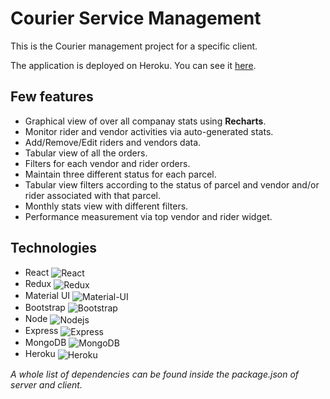 # Courier Service Management
This is the Courier management project for a specific client.

The application is deployed on Heroku. You can see it [here](https://agile-chamber-90213.herokuapp.com/).


## Few features
- Graphical view of over all companay stats using **Recharts**.
- Monitor rider and vendor activities via auto-generated stats.
- Add/Remove/Edit riders and vendors data.
- Tabular view of all the orders.
- Filters for each vendor and rider orders.
- Maintain three different status for each parcel.
- Tabular view filters according to the status of parcel and vendor and/or rider associated with that parcel.
- Monthly stats view with different filters.
- Performance measurement via top vendor and rider widget.

## Technologies
- React <img align="center" alt="React" src="https://img.shields.io/badge/-React-45b8d8?style=flat-square&logo=react&logoColor=white" />
- Redux <img align="center" alt="Redux" src="https://img.shields.io/badge/-Redux-764ABC?style=flat-square&logo=redux&logoColor=white" />
- Material UI <img align="center" alt="Material-UI" src="https://img.shields.io/badge/-Material%20UI-0081CB?style=flat-square&logo=materialui&logoColor=white" />
- Bootstrap <img align="center" alt="Bootstrap" src="https://img.shields.io/badge/-Bootstrap-7952B3?style=flat-square&logo=bootstrap&logoColor=white" />
- Node <img align="center" alt="Nodejs" src="https://img.shields.io/badge/-Nodejs-43853d?style=flat-square&logo=Node.js&logoColor=white" />
- Express <img align="center" alt="Express" src="https://img.shields.io/badge/-Express-000000?style=flat-square&logo=express&logoColor=white" />
- MongoDB <img align="center" alt="MongoDB" src="https://img.shields.io/badge/-MongoDB-13aa52?style=flat-square&logo=mongodb&logoColor=white" />
- Heroku <img align="center" alt="Heroku" src="https://img.shields.io/badge/-Heroku-430098?style=flat-square&logo=heroku&logoColor=white" />

_A whole list of dependencies can be found inside the package.json of server and client._

